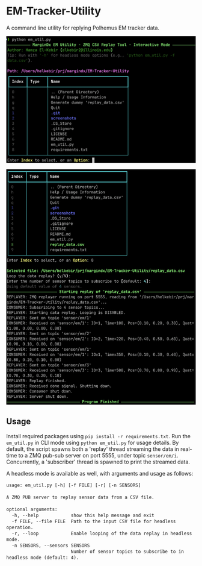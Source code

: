 # EM-Tracker-Utility

A command line utility for replying Polhemus EM tracker data.

![Main](https://github.com/helkebir/EM-Tracker-Utility/raw/main/imgs/main.png)

![Dummy](https://github.com/helkebir/EM-Tracker-Utility/raw/main/imgs/dummy.png)

## Usage

Install required packages using `pip install -r requirements.txt`. Run the `em_util.py` in CLI mode using `python em_util.py` for usage details. By default, the script spawns both a 'replay' thread streaming the data in real-time to a ZMQ pub-sub server on port 5555, under topic `sensor/em/i`. Concurrently, a 'subscriber' thread is spawned to print the streamed data.

A headless mode is available as well, with arguments and usage as follows:

```
usage: em_util.py [-h] [-f FILE] [-r] [-n SENSORS]

A ZMQ PUB server to replay sensor data from a CSV file.

optional arguments:
  -h, --help            show this help message and exit
  -f FILE, --file FILE  Path to the input CSV file for headless operation.
  -r, --loop            Enable looping of the data replay in headless mode.
  -n SENSORS, --sensors SENSORS
                        Number of sensor topics to subscribe to in headless mode (default: 4).
```
